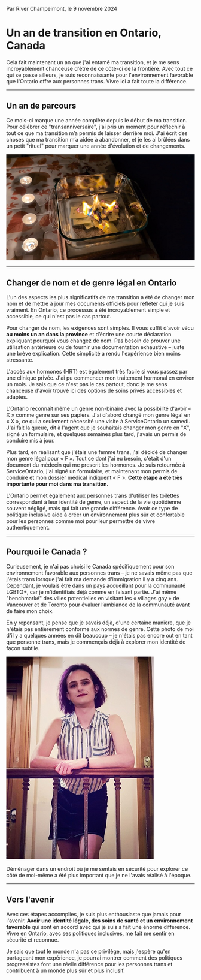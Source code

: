 Par River Champeimont, le 9 novembre 2024

# Un an de transition en Ontario, Canada

Cela fait maintenant un an que j'ai entamé ma transition, et je me sens incroyablement chanceuse d'être de ce côté-ci de la frontière. Avec tout ce qui se passe ailleurs, je suis reconnaissante pour l'environnement favorable que l'Ontario offre aux personnes trans. Vivre ici a fait toute la différence.

---

## Un an de parcours

Ce mois-ci marque une année complète depuis le début de ma transition. Pour célébrer ce "transanniversaire", j'ai pris un moment pour réfléchir à tout ce que ma transition m’a permis de laisser derrière moi. J'ai écrit des choses que ma transition m’a aidée à abandonner, et je les ai brûlées dans un petit "rituel" pour marquer une année d'évolution et de changements.

![Des morceaux de papier brûlent dans un plat en verre, entouré de petites bougies chauffe-plat. Chaque papier contient quelque chose que la transition de River lui a permis de laisser derrière elle, symbolisant une libération personnelle.](transitioning_in_ontario/burn.jpg)

---

## Changer de nom et de genre légal en Ontario

L'un des aspects les plus significatifs de ma transition a été de changer mon nom et de mettre à jour mes documents officiels pour refléter qui je suis vraiment. En Ontario, ce processus a été incroyablement simple et accessible, ce qui n'est pas le cas partout.

Pour changer de nom, les exigences sont simples. Il vous suffit d'avoir vécu **au moins un an dans la province** et d’écrire une courte déclaration expliquant pourquoi vous changez de nom. Pas besoin de prouver une utilisation antérieure ou de fournir une documentation exhaustive – juste une brève explication. Cette simplicité a rendu l'expérience bien moins stressante.

L'accès aux hormones (HRT) est également très facile si vous passez par une clinique privée. J'ai pu commencer mon traitement hormonal en environ un mois. Je sais que ce n'est pas le cas partout, donc je me sens chanceuse d'avoir trouvé ici des options de soins privés accessibles et adaptés.

L'Ontario reconnaît même un genre non-binaire avec la possibilité d'avoir « X » comme genre sur ses papiers. J'ai d'abord changé mon genre légal en « X », ce qui a seulement nécessité une visite à ServiceOntario un samedi. J'ai fait la queue, dit à l'agent que je souhaitais changer mon genre en "X", signé un formulaire, et quelques semaines plus tard, j'avais un permis de conduire mis à jour.

Plus tard, en réalisant que j'étais une femme trans, j'ai décidé de changer mon genre légal pour « F ». Tout ce dont j'ai eu besoin, c'était d'un document du médecin qui me prescrit les hormones. Je suis retournée à ServiceOntario, j'ai signé un formulaire, et maintenant mon permis de conduire et mon dossier médical indiquent « F ». **Cette étape a été très importante pour moi dans ma transition.**

L'Ontario permet également aux personnes trans d'utiliser les toilettes correspondant à leur identité de genre, un aspect de la vie quotidienne souvent négligé, mais qui fait une grande différence. Avoir ce type de politique inclusive aide à créer un environnement plus sûr et confortable pour les personnes comme moi pour leur permettre de vivre authentiquement.

---

## Pourquoi le Canada ?

Curieusement, je n'ai pas choisi le Canada spécifiquement pour son environnement favorable aux personnes trans – je ne savais même pas que j'étais trans lorsque j'ai fait ma demande d'immigration il y a cinq ans. Cependant, je voulais être dans un pays accueillant pour la communauté LGBTQ+, car je m'identifiais déjà comme en faisant partie. J'ai même "benchmarké" des villes potentielles en visitant les « villages gay » de Vancouver et de Toronto pour évaluer l’ambiance de la communauté avant de faire mon choix.

En y repensant, je pense que je savais déjà, d'une certaine manière, que je n'étais pas entièrement conforme aux normes de genre. Cette photo de moi d'il y a quelques années en dit beaucoup – je n'étais pas encore out en tant que personne trans, mais je commençais déjà à explorer mon identité de façon subtile.

![River debout près d'une rambarde, portant un haut sans manches à rayures et une jupe courte, avec des cheveux violets jusqu’aux épaules et du maquillage. Le style et la présentation reflètent une apparence non conforme au genre, capturant une phase précoce de l'exploration de son identité.](transitioning_in_ontario/trans_before.jpg)

Déménager dans un endroit où je me sentais en sécurité pour explorer ce côté de moi-même a été plus important que je ne l'avais réalisé à l'époque.

---

## Vers l'avenir

Avec ces étapes accomplies, je suis plus enthousiaste que jamais pour l'avenir. **Avoir une identité légale, des soins de santé et un environnement favorable** qui sont en accord avec qui je suis a fait une énorme différence. Vivre en Ontario, avec ses politiques inclusives, me fait me sentir en sécurité et reconnue.

Je sais que tout le monde n'a pas ce privilège, mais j'espère qu'en partageant mon expérience, je pourrai montrer comment des politiques progressistes font une réelle différence pour les personnes trans et contribuent à un monde plus sûr et plus inclusif.
